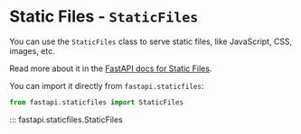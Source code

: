 # Static Files - `StaticFiles`

You can use the `StaticFiles` class to serve static files, like JavaScript, CSS, images, etc.

Read more about it in the [FastAPI docs for Static Files](https://fastapi.tiangolo.com/zh/tutorial/static-files/).

You can import it directly from `fastapi.staticfiles`:

```python
from fastapi.staticfiles import StaticFiles
```

::: fastapi.staticfiles.StaticFiles
